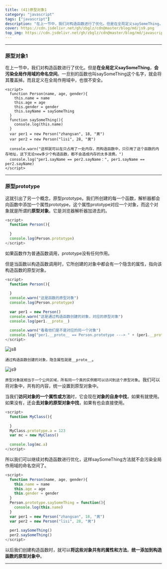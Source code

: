 ```yaml
---
title: (41)原型对象1
category: "javascript"
tags: ["javascript"]
description: "在上一节中，我们对构造函数进行了优化。但是在全局定义saySomeThing，会污染全局作用域的命名空间。"
cover: https://cdn.jsdelivr.net/gh/zbglz/cdn@master/blog/md/js9.png
top_img: https://cdn.jsdelivr.net/gh/zbglz/cdn@master/blog/md/javascript.svg
---
```


***

### 原型对象1

在上一节中，我们对构造函数进行了优化。但是**在全局定义saySomeThing**，**会污染全局作用域的命名空间**。一旦别的函数也叫saySomeThing这个名字，就会将其覆盖掉。而且定义在全局作用域中，也很不安全。

    <script>
      function Person(name, age, gender){
        this.name = name
        this.age = age
        this.gender = gender
        this.sayName = saySomeThing
      }
      function saySomeThing(){
        console.log(this.name)
      }
      var per1 = new Person("zhangsan", 18, "男")
      var per2 = new Person("lisi", 28, "男")
      
      console.warn("这样就可以在只占用了一处内存，而构造函数中，只引用了这个函数的内存地址，这下无论new多少个构造函数，都不会造成内存的太多浪费。")
      console.log("per1.sayName == per2.sayName：", per1.sayName == per2.sayName)
    </script>


***

### 原型prototype

这就引出了另一个概念，原型prototype。我们所创建的每一个函数，解析器都会向函数中添加一个属性prototype，这个属性prototype对应一个对象，而这个对象就是所谓的**原型对象**。它是浏览器解析器加进去的。


```js js
<script>
  function Person(){ 
  
  }
  console.log(Person.prototype)
</script>
```


如果函数作为普通函数调用，prototype没有任何作用。

但是当函数以构造函数调用时，它所创建的对象中都会有一个隐含的属性，指向该构造函数的原型对象。


```js js
<script>
  function Person(){ 
  
  }
  console.warn("这是函数的原型对象")
  console.log(Person.prototype)
  
  var per1 = new Person()
  console.warn("这是通过构造函数创建的对象，对应的原型对象")
  console.log(per1.__proto__)
  
  console.warn("看看他们是不是对应的同一个对象")
  console.log("per1.__proto__ == Person.prototype ---> " + (per1.__proto__ == Person.prototype))
</script>
```


![js8](https://cdn.jsdelivr.net/gh/zbglz/cdn@master/blog/md/js8.png)

`通过构造函数创建的对象，隐含属性就是__proto__`。

![js9](https://cdn.jsdelivr.net/gh/zbglz/cdn@master/blog/md/js9.png)

`原型对象就相当于一个公共区域，所有同一个类的实例都可以访问到这个原型对象`。我们可以将对象中，共有的内容，统一设置到原型对象中。

当我们**访问对象的一个属性或方法**时，它会现在**对象的自身中找**，如果有就使用。如果没有，还会**去对象的原型对象中找**，如果有也会直接使用。



```js js
<script>
  function MyClass(){
  
  }
  MyClass.prototype.a = 123
  var mc = new MyClass()
  
  console.log(mc.a)
</script>
```


所以我们可以继续对构造函数进行优化，这样saySomeThing方法就不会污染全局作用域的命名空间了。


```js js
<script>
  function Person(name, age, gender){
    this.name = name
    this.age = age
    this.gender = gender
  }
  Person.prototype.saySomeThing = function(){
    console.log(this.name)
  }
  var per1 = new Person("zhangsan", 18, "男")
  var per2 = new Person("lisi", 28, "男")
  
  per1.saySomeThing()
  per2.saySomeThing()
</script>
```


以后我们创建构造函数时，就可以**将这些对象共有的属性和方法**。**统一添加到构造函数的原型对象中**。

***

